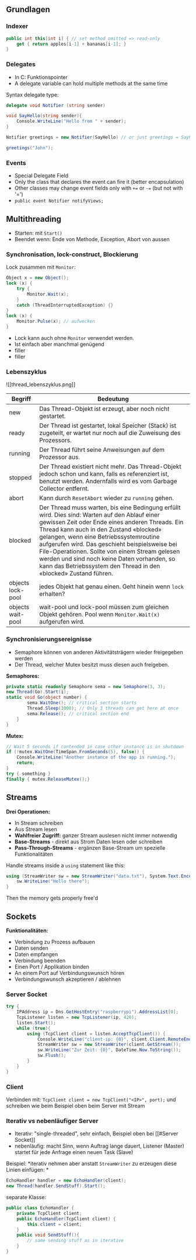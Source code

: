 ## Grundlagen
### Indexer

```cs
public int this[int i] { // set method omitted => read-only
	get { return apples[i-1] + bananas[i-1]; }
}
```

### Delegates

- In C: Funktionspointer
- A delegate variable can hold multiple methods at the same time

Syntax delegate type:
```cs
delegate void Notifier (string sender)

void SayHello(string sender){
	Console.WriteLine("Hello from " + sender);
}

Notifier greetings = new Notifier(SayHello) // or just greetings = SayHello

greetings("John");
```

### Events

- Special Delegate Field
- Only the class that declares the event can fire it (better encapsulation)
- Other classes may change event fields only with `+=` or `-=` (but not with '=')
- `public event Notifier notifyViews;`

## Multithreading

- Starten: mit `Start()`
- Beendet wenn: Ende von Methode, Exception, Abort von aussen

### Synchronisation, lock-construct, Blockierung

Lock zusammen mit `Monitor`:
```cs
Object x = new Object();
lock (x) {
	try {
		Monitor.Wait(x);
	}
	catch (ThreadInterruptedException) {}
}
lock (x) {
	Monitor.Pulse(x); // aufwecken
}
```

- Lock kann auch ohne `Monitor` verwendet werden.
- Ist einfach aber manchmal genügend
- filler
- filler

### Lebenszyklus

![[thread_lebenszyklus.png]]

| Begriff           | Bedeutung                                                                                                                                                                                                                                                                                                                                                                                                                                                     |
| ----------------- | ------------------------------------------------------------------------------------------------------------------------------------------------------------------------------------------------------------------------------------------------------------------------------------------------------------------------------------------------------------------------------------------------------------------------------------------------------------- |
| new               | Das Thread-Objekt ist erzeugt, aber noch nicht gestartet.                                                                                                                                                                                                                                                                                                                                                                                                     |
| ready             | Der Thread ist gestartet, lokal Speicher (Stack) ist zugeteilt, er wartet nur noch auf die Zuweisung des Prozessors.                                                                                                                                                                                                                                                                                                                                          |
| running           | Der Thread führt seine Anweisungen auf dem Prozessor aus.                                                                                                                                                                                                                                                                                                                                                                                                     |
| stopped           | Der Thread existiert nicht mehr. Das Thread-Objekt jedoch schon und kann, falls es referenziert ist, benutzt werden. Andernfalls wird es vom Garbage Collector entfernt.                                                                                                                                                                                                                                                                                      |
| abort             | Kann durch `ResetAbort` wieder zu `running` gehen.                                                                                                                                                                                                                                                                                                                                                                                                            |
| blocked           | Der Thread muss warten, bis eine Bedingung erfüllt wird. Dies sind: Warten auf den Ablauf einer gewissen Zeit oder Ende eines anderen Threads. Ein Thread kann auch in den Zustand «blocked» gelangen, wenn eine Betriebssystemroutine aufgerufen wird. Das geschieht beispielsweise bei File-Operationen. Sollte von einem Stream gelesen werden und sind noch keine Daten vorhanden, so kann das Betriebssystem den Thread in den «blocked» Zustand führen. |
| objects lock-pool | jedes Objekt hat genau einen. Geht hinein wenn `lock` erhalten?                                                                                                                                                                                                                                                                                                                                                                                               |
| objects wait-pool | wait-pool und lock-pool müssen zum gleichen Objekt gehören. Pool wenn `Monitor.Wait(x)` aufgerufen wird.                                                                                                                                                                                                                                                                                                                                                      |

### Synchronisierungsereignisse

- Semaphore können von anderen Aktivitätsträgern wieder freigegeben werden 
- Der Thread, welcher Mutex besitzt muss diesen auch freigeben.

**Semaphores:**
```cs
private static readonly Semaphore sema = new Semaphore(3, 3);
new Thread(Go).Start(i);
static void Go(object number) {
		sema.WaitOne(); // critical section starts
		Thread.Sleep(1000); // Only 3 threads can get here at once
		sema.Release(); // critical section end
	}
}
```

**Mutex:**
```cs
// Wait 5 seconds if contended in case other instance is in shutdown
if (!mutex.WaitOne(TimeSpan.FromSeconds(5), false)) {
	Console.WriteLine("Another instance of the app is running.");
	return;
}
try { something }
finally { mutex.ReleaseMutex();}
```

## Streams

**Drei Operationen:**
- In Stream schreiben
- Aus Stream lesen
- **Wahlfreier Zugriff:** ganzer Stream auslesen nicht immer notwendig
- **Base-Streams** - direkt aus Strom Daten lesen oder schreiben
- **Pass-Through-Streams** - ergänzen Base-Stream um spezielle Funktionalitäten

Handle streams inside a `using` statement like this:
```csharp
using (StreamWriter sw = new StreamWriter("data.txt"), System.Text.Encoding.UTF8){
	sw.WriteLine("Hello there");
}
```
Then the memory gets properly free'd

## Sockets

**Funktionalitäten:**
- Verbindung zu Prozess aufbauen
- Daten senden
- Daten empfangen
- Verbindung beenden
- Einen Port / Applikation binden
- An einem Port auf Verbindungswunsch hören
- Verbindungswunsch akzeptieren / ablehnen

### Server Socket

```csharp
try {
	IPAddress ip = Dns.GetHostEntry("raspberrypi").AddressList[0];
	TcpListener listen = new TcpListener(ip, 420);
	listen.Start();
	while (true){
		using (TcpClient client = listen.AcceptTcpClient()) {
			Console.WriteLine("client-ip: {0}", client.Client.RemoteEndPoint);
			StreamWriter sw = new StreamWriter(client.GetStream());
			sw.WriteLine("Zur Zeit: {0}", DateTime.Now.ToString());
			sw.Flush();
		}
	}
}
```

### Client

Verbinden mit:
`TcpClient client = new TcpClient("<IP>", port);`
und schreiben wie beim Beispiel oben beim Server mit Stream

### Iterativ vs nebenläufiger Server

- Iterativ: "single-threaded", sehr einfach, Beispiel oben bei [[#Server Socket]]
- nebenläufig: macht Sinn, wenn Auftrag lange dauert, Listener (Master) startet für jede Anfrage einen neuen Task (Slave)

Beispiel:
*iterativ nehmen aber anstatt `StreamWriter` zu erzeugen diese Linien einfügen: *
```cs
EchoHandler handler = new EchoHandler(client);
new Thread(handler.SendStuff).Start();
```

separate Klasse:
```cs
public class EchoHandler {
	private TcpClient client;
	public EchoHandler(TcpClient client) {
		this.client = client;
	}
	public void SendStuff(){
		// same sending stuff as in iterative
	}
}
```

